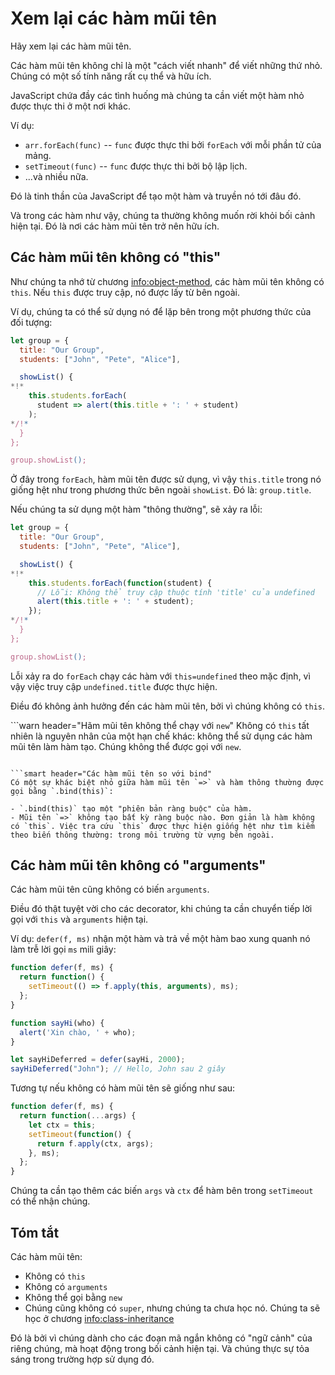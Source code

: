 # Xem lại các hàm mũi tên

Hãy xem lại các hàm mũi tên.

Các hàm mũi tên không chỉ là một "cách viết nhanh" để viết những thứ nhỏ. Chúng có một số tính năng rất cụ thể và hữu ích.

JavaScript chứa đầy các tình huống mà chúng ta cần viết một hàm nhỏ được thực thi ở một nơi khác.

Ví dụ:

- `arr.forEach(func)` -- `func` được thực thi bởi `forEach` với mỗi phần tử của mảng.
- `setTimeout(func)` -- `func` được thực thi bởi bộ lập lịch.
- ...và nhiều nữa.

Đó là tinh thần của JavaScript để tạo một hàm và truyền nó tới đâu đó.

Và trong các hàm như vậy, chúng ta thường không muốn rời khỏi bối cảnh hiện tại. Đó là nơi các hàm mũi tên trở nên hữu ích.

## Các hàm mũi tên không có "this"

Như chúng ta nhớ từ chương <info:object-method>, các hàm mũi tên không có `this`. Nếu `this` được truy cập, nó được lấy từ bên ngoài.

Ví dụ, chúng ta có thể sử dụng nó để lặp bên trong một phương thức của đối tượng:

```js run
let group = {
  title: "Our Group",
  students: ["John", "Pete", "Alice"],

  showList() {
*!*
    this.students.forEach(
      student => alert(this.title + ': ' + student)
    );
*/!*
  }
};

group.showList();
```

Ở đây trong `forEach`, hàm mũi tên được sử dụng, vì vậy `this.title` trong nó giống hệt như trong phương thức bên ngoài `showList`. Đó là: `group.title`.

Nếu chúng ta sử dụng một hàm "thông thường", sẽ xảy ra lỗi:

```js run
let group = {
  title: "Our Group",
  students: ["John", "Pete", "Alice"],

  showList() {
*!*
    this.students.forEach(function(student) {
      // Lỗi: Không thể truy cập thuộc tính 'title' của undefined
      alert(this.title + ': ' + student);
    });
*/!*
  }
};

group.showList();
```

Lỗi xảy ra do `forEach` chạy các hàm với `this=undefined` theo mặc định, vì vậy việc truy cập `undefined.title` được thực hiện.

Điều đó không ảnh hưởng đến các hàm mũi tên, bởi vì chúng không có `this`.

```warn header="Hãm mũi tên không thể chạy với `new`"
Không có `this` tất nhiên là nguyên nhân của một hạn chế khác: không thể sử dụng các hàm mũi tên làm hàm tạo. Chúng không thể được gọi với `new`.
```

```smart header="Các hàm mũi tên so với bind"
Có một sự khác biệt nhỏ giữa hàm mũi tên `=>` và hàm thông thường được gọi bằng `.bind(this)`:

- `.bind(this)` tạo một "phiên bản ràng buộc" của hàm.
- Mũi tên `=>` không tạo bất kỳ ràng buộc nào. Đơn giản là hàm không có `this`. Việc tra cứu `this` được thực hiện giống hệt như tìm kiếm theo biến thông thường: trong môi trường từ vựng bên ngoài.
```

## Các hàm mũi tên không có "arguments"

Các hàm mũi tên cũng không có biến `arguments`.

Điều đó thật tuyệt vời cho các decorator, khi chúng ta cần chuyển tiếp lời gọi với `this` và `arguments` hiện tại.

Ví dụ: `defer(f, ms)` nhận một hàm và trả về một hàm bao xung quanh nó làm trễ lời gọi `ms` mili giây:

```js run
function defer(f, ms) {
  return function() {
    setTimeout(() => f.apply(this, arguments), ms);
  };
}

function sayHi(who) {
  alert('Xin chào, ' + who);
}

let sayHiDeferred = defer(sayHi, 2000);
sayHiDeferred("John"); // Hello, John sau 2 giây
```

Tương tự nếu không có hàm mũi tên sẽ giống như sau:

```js
function defer(f, ms) {
  return function(...args) {
    let ctx = this;
    setTimeout(function() {
      return f.apply(ctx, args);
    }, ms);
  };
}
```

Chúng ta cần tạo thêm các biến `args` và `ctx` để hàm bên trong `setTimeout` có thể nhận chúng.

## Tóm tắt

Các hàm mũi tên:

- Không có `this`
- Không có `arguments`
- Không thể gọi bằng `new`
- Chúng cũng không có `super`, nhưng chúng ta chưa học nó. Chúng ta sẽ học ở chương <info:class-inheritance>

Đó là bởi vì chúng dành cho các đoạn mã ngắn không có "ngữ cảnh" của riêng chúng, mà hoạt động trong bối cảnh hiện tại. Và chúng thực sự tỏa sáng trong trường hợp sử dụng đó.
